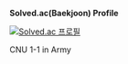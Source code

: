 **Solved.ac(Baekjoon) Profile**

[![Solved.ac 프로필](http://mazassumnida.wtf/api/v2/generate_badge?boj=cats0244)](https://solved.ac/cats0244)

CNU 1-1 in Army

